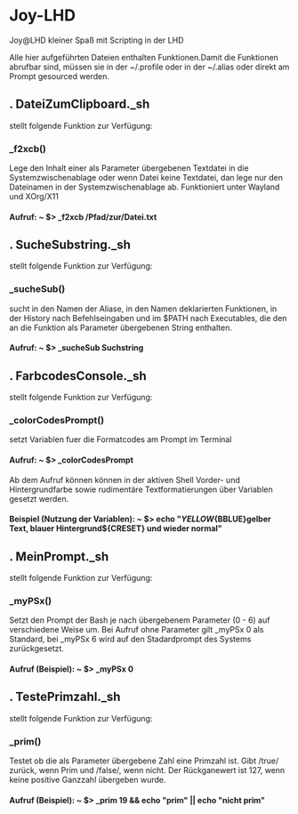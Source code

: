 # Joy-LHD
Joy@LHD kleiner Spaß mit Scripting in der LHD

Alle hier aufgeführten Dateien enthalten Funktionen.Damit die Funktionen abrufbar sind, müssen sie in der ~/.profile oder in der ~/.alias oder direkt am Prompt gesourced werden.
## . DateiZumClipboard._sh

stellt folgende Funktion zur Verfügung:
### _f2xcb()

Lege den Inhalt einer als Parameter übergebenen Textdatei in die Systemzwischenablage oder wenn Datei keine Textdatei, dan lege nur den Dateinamen in der Systemzwischenablage ab. Funktioniert unter Wayland und XOrg/X11
#### Aufruf: ~ $> _f2xcb /Pfad/zur/Datei.txt

## . SucheSubstring._sh 

stellt folgende Funktion zur Verfügung:
### _sucheSub()

sucht in den Namen der Aliase, in den Namen deklarierten Funktionen, in der History nach Befehlseingaben und im $PATH nach Executables, die den an die Funktion als Parameter übergebenen String enthalten.
#### Aufruf: ~ $> _sucheSub Suchstring

## . FarbcodesConsole._sh

stellt folgende Funktion zur Verfügung:
### _colorCodesPrompt()

setzt Variablen fuer die Formatcodes am Prompt im Terminal
#### Aufruf: ~ $> _colorCodesPrompt

Ab dem Aufruf können können in der aktiven Shell Vorder- und Hintergrundfarbe sowie rudimentäre Textformatierungen über Variablen gesetzt werden.
#### Beispiel (Nutzung der Variablen): ~ \$> echo "${YELLOW}${BBLUE}gelber Text, blauer Hintergrund${CRESET} und wieder normal"

## . MeinPrompt._sh

stellt folgende Funktion zur Verfügung:
### _myPSx()

Setzt den Prompt der Bash je nach übergebenem Parameter (0 - 6) auf verschiedene Weise um. Bei Aufruf ohne Parameter gilt _myPSx 0 als Standard, bei _myPSx 6 wird auf den Stadardprompt des Systems zurückgesetzt.
#### Aufruf (Beispiel): ~ $> _myPSx 0

## . TestePrimzahl._sh

stellt folgende Funktion zur Verfügung:
### _prim()

Testet ob die als Parameter übergebene Zahl eine Primzahl ist. Gibt /true/ zurück, wenn Prim und /false/, wenn nicht. Der Rückganewert ist 127, wenn keine positive Ganzzahl übergeben wurde.
#### Aufruf (Beispiel): ~ $> _prim 19 && echo "prim" || echo "nicht prim"

